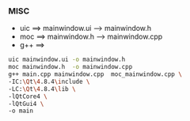 

### MISC

* uic ==> mainwindow.ui --> mainwindow.h
* moc ==> mainwindow.h  --> mainwindow.cpp
* g++ ==>

```bash
uic mainwindow.ui -o mainwindow.h
moc mainwindow.h  -o mainwindow.cpp
g++ main.cpp mainwindow.cpp  moc_mainwindow.cpp \
-IC:\Qt\4.8.4\include \
-LC:\Qt\4.8.4\lib \
-lQtCore4 \
-lQtGui4 \
-o main
```

